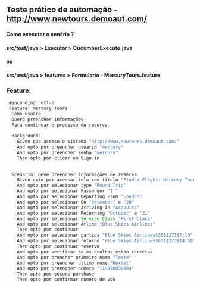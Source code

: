 ## Teste prático de automação - http://www.newtours.demoaut.com/

#### Como executar o cenário ?
#### src/test/java > Executar > CucumberExecute.java 

#### ou

#### src/test/java > features > Formulario - MercuryTours.feature


### Feature:

```java
 #enconding: utf-8
 Feature: Mercury Tours
  Como usuáro
  Quero preencher informações
  Para continuar o processo de reserva
  
  Background: 
    Given que acesso o sistema "http://www.newtours.demoaut.com/"
    And opto por preencher usuario "mercury"
    And opto por preencher senha "mercury"
    Then opto por clicar em Sign-in

 
  Scenario: Deve preencher informações de reserva
    Given opto por acessar tela com titulo "Find a Flight: Mercury Tours: "
    And opto por selecionar type "Round Trip"
    And opto por selecionar Passenger "1 "
    And opto por selecionar Departing From "London"
    And opto por selecionar On "December" e "20"
    And opto por selecionar Arriving In "Acapulco"
    And opto por selecionar Returning "October" e "21"
    And opto por selecionar Service Class "First Class"
    And opto por selecionar Arline "Blue Skies Airlines"
    Then opto por continuar
  	And opto por selecionar partida "Blue Skies Airlines$361$271$7:10"
  	And opto por selecionar retorno "Blue Skies Airlines$631$273$14:30"
  	Then opto por continuar reserva
  	And opto por verificar se as ecolhas estao corretas
  	And opto por prencher primeiro nome "Teste"
  	And opto por preencher ultimo nome "Nextel"
  	And opto por preencher numero "118998038904"
  	Then opto por secure purchase
  	Then opto por confirmar numero de voo
  	
  	
  	
   ```
   

